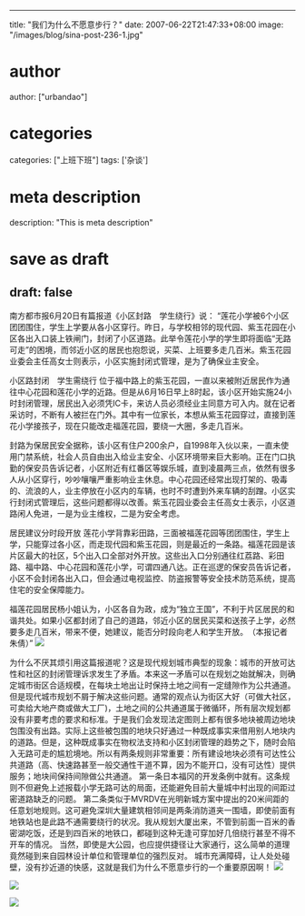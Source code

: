 
---
title: "我们为什么不愿意步行？"
date: 2007-06-22T21:47:33+08:00
image: "/images/blog/sina-post-236-1.jpg"
# author
author: ["urbandao"]
# categories
categories: ["上班下班"]
tags: ['杂谈']
# meta description
description: "This is meta description"
# save as draft
draft: false
---

南方都市报6月20日有篇报道《小区封路　学生绕行》说：
“莲花小学被6个小区团团围住，学生上学要从各小区穿行。昨日，与学校相邻的现代园、紫玉花园在小区各出入口装上铁闸门，封闭了小区道路。此举令莲花小学的学生即将面临“无路可走”的困境，而邻近小区的居民也抱怨说，买菜、上班要多走几百米。紫玉花园业委会主任高女士则表示，小区实施封闭式管理，是为了确保业主安全。

小区路封闭　学生需绕行
位于福中路上的紫玉花园，一直以来被附近居民作为通往中心花园和莲花小学的近路。但是从6月16日早上8时起，该小区开始实施24小时封闭管理，居民出入必须凭IC卡，来访人员必须经业主同意方可入内。就在记者采访时，不断有人被拦在门外。其中有一位家长，本想从紫玉花园穿过，直接到莲花小学接孩子，现在只能改走福莲花园，要绕一大圈，多走几百米。

封路为保居民安全据称，该小区有住户200余户，自1998年入伙以来，一直未使用门禁系统，社会人员自由出入给业主安全、小区环境带来巨大影响。正在门口执勤的保安员告诉记者，小区附近有红番区等娱乐城，直到凌晨两三点，依然有很多人从小区穿行，吵吵嚷嚷严重影响业主休息。中心花园还经常出现打架的、吸毒的、流浪的人，业主停放在小区内的车辆，也时不时遭到外来车辆的刮蹭。小区实行封闭式管理后，这些问题都得以改善。紫玉花园业委会主任高女士表示，小区道路闲人免进，一是为业主维权，二是为安全考虑。

居民建议分时段开放
莲花小学背靠彩田路，三面被福莲花园等团团围住，学生上学，只能穿过各小区，而走现代园和紫玉花园，则是最近的一条路。福莲花园是该片区最大的社区，5个出入口全部对外开放。这些出入口分别通往红荔路、彩田路、福中路、中心花园和莲花小学，可谓四通八达。正在巡逻的保安员告诉记者，小区不会封闭各出入口，但会通过电视监控、防盗报警等安全技术防范系统，提高住宅的安全保障能力。

福莲花园居民杨小姐认为，小区各自为政，成为“独立王国”，不利于片区居民的和谐共处。如果小区都封闭了自己的道路，邻近小区的居民买菜和送孩子上学，必然要多走几百米，带来不便，她建议，能否分时段向老人和学生开放。　（本报记者　朱倩）”
![](/images/blog/sina-post-236-1.jpg)

为什么不厌其烦引用这篇报道呢？这是现代规划城市典型的现象：城市的开放可达性和社区的封闭管理诉求发生了矛盾。本来这一矛盾可以在规划之始就解决，则确定城市街区合适规模，在每块土地出让时保持土地之间有一定缝隙作为公共通道。但是现代城市规划不屑于解决这些问题。通常的观点认为街区大好（可做大社区，可卖给大地产商或做大工厂)，土地之间的公共通道属于微循环，所有层次规划都没有非要考虑的要求和标准。于是我们会发现法定图则上都有很多地块被周边地块包围没有出路。实际上这些被包围的地块只好通过一种既成事实来借用别人地块内的道路。但是，这种既成事实在物权法支持和小区封闭管理的趋势之下，随时会陷入无路可走的尴尬境地。所以有两条规则非常重要：所有建设地块必须有可达性公共道路（高、快速路甚至一般交通性干道不算，因为不能开口，没有可达性）提供服务；地块间保持间隙做公共通道。
第一条日本福冈的开发条例中就有。这条规则不但避免上述报载小学无路可达的局面，还能避免目前大量城中村出现的间距过密道路缺乏的问题。
第二条类似于MVRDV在光明新城方案中提出的20米间距的任意划地规则。这可避免深圳大量建筑相邻间是两条消防道夹一围墙，即使前面有地铁站也是此路不通需要绕行的状况。我从规划大厦出来，不管到前面一百米的香密湖吃饭，还是到四百米的地铁口，都碰到这种无逢可穿加好几倍绕行甚至不得不开车的情况。
当然，即使是大公园，也应提供捷径让大家通行，这么简单的道理竟然碰到来自园林设计单位和管理单位的强烈反对。
城市充满障碍，让人处处碰壁，没有抄近道的快感，这就是我们为什么不愿意步行的一个重要原因啊！
![](/images/blog/sina-post-236-2.jpg)

![](/images/blog/sina-post-236-3.jpg)

![](/images/blog/sina-post-236-4.jpg)
